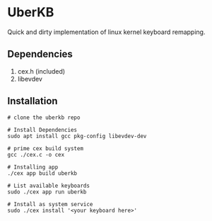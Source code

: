 # UberKB

Quick and dirty implementation of linux kernel keyboard remapping.

## Dependencies

1. cex.h (included)
2. libevdev 

## Installation

```
# clone the uberkb repo

# Install Dependencies
sudo apt install gcc pkg-config libevdev-dev

# prime cex build system 
gcc ./cex.c -o cex

# Installing app
./cex app build uberkb 

# List available keyboards
sudo ./cex app run uberkb

# Install as system service
sudo ./cex install '<your keyboard here>'

```
